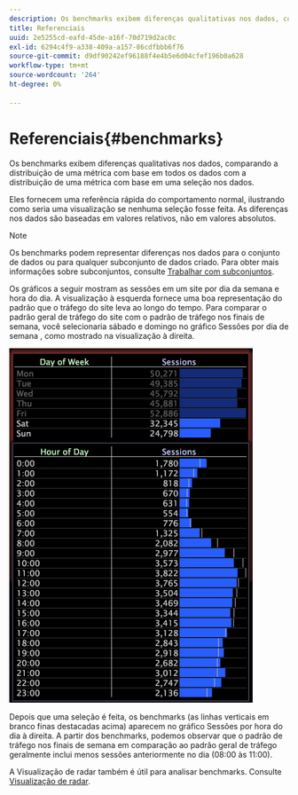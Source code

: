 ```yaml
---
description: Os benchmarks exibem diferenças qualitativas nos dados, comparando a distribuição de uma métrica com base em todos os dados com a distribuição de uma métrica com base em uma seleção nos dados.
title: Referenciais
uuid: 2e5255cd-eafd-45de-a16f-70d719d2ac0c
exl-id: 6294c4f9-a338-409a-a157-86cdfbbb6f76
source-git-commit: d9df90242ef96188f4e4b5e6d04cfef196b0a628
workflow-type: tm+mt
source-wordcount: '264'
ht-degree: 0%

---
```


# Referenciais{#benchmarks}

Os benchmarks exibem diferenças qualitativas nos dados, comparando a distribuição de uma métrica com base em todos os dados com a distribuição de uma métrica com base em uma seleção nos dados.

Eles fornecem uma referência rápida do comportamento normal, ilustrando como seria uma visualização se nenhuma seleção fosse feita. As diferenças nos dados são baseadas em valores relativos, não em valores absolutos.

>[!NOTE]
>
>Os benchmarks podem representar diferenças nos dados para o conjunto de dados ou para qualquer subconjunto de dados criado. Para obter mais informações sobre subconjuntos, consulte [Trabalhar com subconjuntos](../../../home/c-get-started/c-vis/c-wk-subsets/c-wk-subsets.md#concept-43809322b6374d5cb2536630a13e943b).

Os gráficos a seguir mostram as sessões em um site por dia da semana e hora do dia. A visualização à esquerda fornece uma boa representação do padrão que o tráfego do site leva ao longo do tempo. Para comparar o padrão geral de tráfego do site com o padrão de tráfego nos finais de semana, você selecionaria sábado e domingo no gráfico Sessões por dia de semana , como mostrado na visualização à direita.

![](assets/wsp_Custom_Benchmarks-Selection.png)

Depois que uma seleção é feita, os benchmarks (as linhas verticais em branco finas destacadas acima) aparecem no gráfico Sessões por hora do dia à direita. A partir dos benchmarks, podemos observar que o padrão de tráfego nos finais de semana em comparação ao padrão geral de tráfego geralmente inclui menos sessões anteriormente no dia (08:00 às 11:00).

A Visualização de radar também é útil para analisar benchmarks. Consulte [Visualização de radar](../../../home/c-get-started/c-analysis-vis/t-radar-vis.md#task-aeb2531e11ca48b597d5b0d704964dc8).
